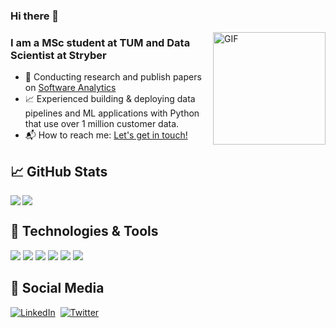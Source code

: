 ### Hi there 👋

</p>

<img align="right" height="180px" alt="GIF" src="https://i.pinimg.com/originals/e4/26/70/e426702edf874b181aced1e2fa5c6cde.gif" />

### I am a MSc student at TUM and Data Scientist at Stryber
- :newspaper: Conducting research and publish papers on [Software Analytics][scholar]
- :chart_with_upwards_trend: Experienced building & deploying data pipelines and ML applications with Python that use over 1 million customer data.
- 📬 How to reach me: [Let's get in touch!][linkedin]

## &#x1f4c8; GitHub Stats
<p><img align="left" src="https://github-readme-streak-stats.herokuapp.com/?user=ayberktecimer" /></p>
</a>
<a href="https://github.com/anuraghazra/github-readme-stats">
  <img src="https://github-readme-stats.vercel.app/api/top-langs/?username=ayberktecimer&hide=CSS,JavaScript,%20HTML,%20C,%20PHP, Java,PureBasic,Lex, Yacc" />
</a>

## 🔧 Technologies & Tools
![](https://img.shields.io/badge/Python-informational?style=flat&logo=python&logoColor=white&color=2bbc8a)
![](https://img.shields.io/badge/JupyterNotebook-informational?style=flat&logo=jupyter&logoColor=white&color=2bbc8a)
![](https://img.shields.io/badge/Tensorflow-informational?style=flat&logo=tensorflow&logoColor=white&color=2bbc8a)
![](https://img.shields.io/badge/AWS-informational?style=flat&logo=amazonaws&logoColor=white&color=2bbc8a)
![](https://img.shields.io/badge/Serverless-informational?style=flat&logo=serverless&logoColor=white&color=2bbc8a)
![](https://img.shields.io/badge/PostgreSQL-informational?style=flat&logo=postgresql&logoColor=white&color=2bbc8a)

##  &#x1F4F1; Social Media
<a href="https://www.linkedin.com/in/ayberktecimer/"><img src="https://img.shields.io/badge/linkedin-%230077B5.svg?&style=for-the-badge&logo=linkedin&logoColor=white" alt="LinkedIn" /></a>&nbsp;
<a href="https://twitter.com/AyberkTecimer"><img src="https://img.shields.io/badge/Twitter-1DA1F2?style=for-the-badge&logo=twitter&logoColor=white" alt="Twitter" /></a>&nbsp;



</p>

<!--
**ayberktecimer/ayberktecimer** is a ✨ _special_ ✨ repository because its `README.md` (this file) appears on your GitHub profile.

Here are some ideas to get you started:

- 🔭 I’m currently working on ...
- 🌱 I’m currently learning ...
- 👯 I’m looking to collaborate on ...
- 🤔 I’m looking for help with ...
- 💬 Ask me about ...
- 📫 How to reach me: ...
- 😄 Pronouns: ...
- ⚡ Fun fact: ...
-->
[linkedin]: https://www.linkedin.com/in/ayberktecimer/
[scholar]: https://scholar.google.com/citations?user=Hvg-HJAAAAAJ&hl=en
